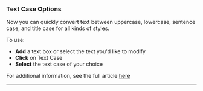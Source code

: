 ### Text Case Options

Now you can quickly convert text between uppercase, lowercase, sentence case, and title case for all kinds of styles. 

To use: 

  * **Add** a text box or select the text you'd like to modify
  * **Click** on Text Case
  * **Select** the text case of your choice

For additional information, see the full article [here](https://support.optisigns.com/hc/en-us/articles/41432385864595)

---
